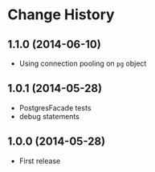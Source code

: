 # Change History

## 1.1.0 (2014-06-10)

* Using connection pooling on `pg` object

## 1.0.1 (2014-05-28)

* PostgresFacade tests
* debug statements

## 1.0.0 (2014-05-28)

* First release
